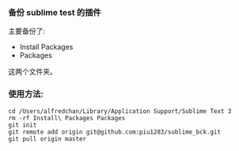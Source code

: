 ### 备份 sublime test 的插件 

主要备份了:

- Install Packages
- Packages

这两个文件夹。

### 使用方法:
```shell
cd /Users/alfredchan/Library/Application Support/Sublime Text 3
rm -rf Install\ Packages Packages
git init 
git remote add origin git@github.com:piu1283/sublime_bck.git
git pull origin master
```
